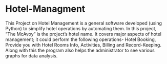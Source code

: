 # Hotel-Managment
This Project on Hotel Management is a general software developed (using Python) to simplify hotel operations by automating them. In this project, “The McAvoy” is the project’s hotel name. It covers major aspects of hotel management; it could perform the following operations- Hotel Booking, Provide you with Hotel Rooms Info, Activities, Billing and Record-Keeping. Along with this the program also helps the administrator to see various graphs for data analysis.
